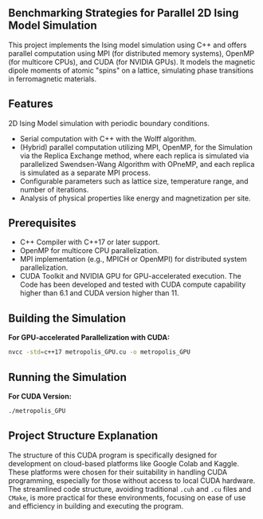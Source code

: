 ## Benchmarking Strategies for Parallel 2D Ising Model Simulation     
This project implements the Ising model simulation using C++ and offers parallel computation using MPI (for distributed memory systems), OpenMP (for multicore CPUs), and CUDA (for NVIDIA GPUs). It models the magnetic dipole moments of atomic "spins" on a lattice, simulating phase transitions in ferromagnetic materials.

## Features
2D Ising Model simulation with periodic boundary conditions.

- Serial computation with C++ with the Wolff algorithm.
- (Hybrid) parallel computation utilizing MPI, OpenMP, for the Simulation via the  Replica Exchange method, where each replica is simulated via parallelized Swendsen-Wang Algorithm with OPneMP, and each replica is simulated as a separate MPI process.
- Configurable parameters such as lattice size, temperature range, and number of iterations.
- Analysis of physical properties like energy and magnetization per site.

## Prerequisites

- C++ Compiler with C++17 or later support.
- OpenMP for multicore CPU parallelization.
- MPI implementation (e.g., MPICH or OpenMPI) for distributed system parallelization.
- CUDA Toolkit and NVIDIA GPU for GPU-accelerated execution. The Code has been developed and tested with CUDA compute capability higher than 6.1 and CUDA version higher than 11.

## Building the Simulation

**For GPU-accelerated Parallelization with CUDA:**
```bash
nvcc -std=c++17 metropolis_GPU.cu -o metropolis_GPU
```

## Running the Simulation

**For CUDA Version:**
```bash
./metropolis_GPU
```




## Project Structure Explanation

The structure of this CUDA program is specifically designed for development on cloud-based platforms like Google Colab and Kaggle. These platforms were chosen for their suitability in handling CUDA programming, especially for those without access to local CUDA hardware. The streamlined code structure, avoiding traditional `.cuh` and `.cu` files and `CMake`, is more practical for these environments, focusing on ease of use and efficiency in building and executing the program.




